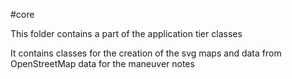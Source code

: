 #core

This folder contains a part of the application tier classes

It contains classes for the creation of the svg maps and data from OpenStreetMap data for the maneuver notes
